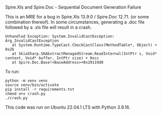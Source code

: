 Spire.Xls and Spire.Doc - Sequential Document Generation Failure

This is an MRE for a bug in Spire.Xls 13.9.0 / Spire.Doc 12.71. (or some combination thereof). In some circumstances, generating a .doc file followed by a .xls file will result in a crash.

```
Unhandled Exception: System.InvalidCastException: Arg_InvalidCastException
   at System.Runtime.TypeCast.CheckCastClass(MethodTable*, Object) + 0x2b
   at SkiaSharp.SKAbstractManagedStream.ReadInternal(IntPtr s, Void* context, Void* buffer, IntPtr size) + 0xcc
   at Spire.Doc.Base!<BaseAddress>+0x29119d0
```

To run:

```
python -m venv venv
source venv/bin/activate
pip install -r requirements.txt
chmod u+x crash.py
./crash.py
```

This code was run on Ubuntu 22.04.1 LTS with Python 3.9.16.
